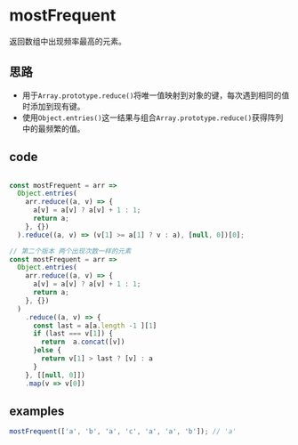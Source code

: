# mostFrequent

返回数组中出现频率最高的元素。

## 思路

- 用于`Array.prototype.reduce()`将唯一值映射到对象的键，每次遇到相同的值时添加到现有键。
- 使用`Object.entries()`这一结果与组合`Array.prototype.reduce()`获得阵列中的最频繁的值。

## code
```js

const mostFrequent = arr =>
  Object.entries(
    arr.reduce((a, v) => {
      a[v] = a[v] ? a[v] + 1 : 1;
      return a;
    }, {})
  ).reduce((a, v) => (v[1] >= a[1] ? v : a), [null, 0])[0];

// 第二个版本 两个出现次数一样的元素
const mostFrequent = arr =>
  Object.entries(
    arr.reduce((a, v) => {
      a[v] = a[v] ? a[v] + 1 : 1;
      return a;
    }, {})
  )
    .reduce((a, v) => {
      const last = a[a.length -1 ][1]
      if (last === v[1]) {
        return  a.concat([v])
      }else {
        return v[1] > last ? [v] : a
      }
    }, [[null, 0]])
    .map(v => v[0])
```

## examples
```js
mostFrequent(['a', 'b', 'a', 'c', 'a', 'a', 'b']); // 'a'
```
